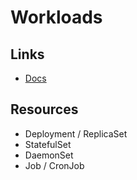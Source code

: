 # Workloads

## Links

- [Docs](https://kubernetes.io/docs/concepts/workloads/)

## Resources

- Deployment / ReplicaSet
- StatefulSet
- DaemonSet
- Job / CronJob
